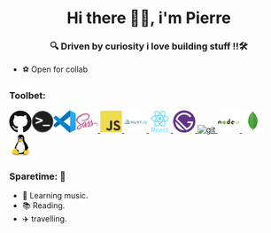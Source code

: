 <h1 align="center">Hi there 👨‍🔧, i'm Pierre</h1>
<h3 align="center">🔍 Driven by curiosity i love building stuff !!🛠️</h3>

- ⚽️ Open for collab

### Toolbet:
<p align="left"> 
  <img align="left" alt="GitHub" width="40px" src="https://raw.githubusercontent.com/github/explore/78df643247d429f6cc873026c0622819ad797942/topics/github/github.png" />
 <a href="https://sass-lang.com" target="_blank"> <img src="https://raw.githubusercontent.com/devicons/devicon/master/icons/sass/sass-original.svg" alt="sass" width="40" height="40"/> </a>
  <a href="https://developer.mozilla.org/en-US/docs/Web/JavaScript" target="_blank"> <img src="https://raw.githubusercontent.com/devicons/devicon/master/icons/javascript/javascript-original.svg" alt="javascript" width="40" height="40"/> </a> 
 <a href="https://nuxtjs.org/" target="_blank"> <img src="https://github.com/devicons/devicon/blob/master/icons/nuxtjs/nuxtjs-original-wordmark.svg" alt="react" width="40" height="40"/> </a> 
 <a href="https://reactjs.org/" target="_blank"> <img src="https://raw.githubusercontent.com/devicons/devicon/master/icons/react/react-original-wordmark.svg" alt="react" width="40" height="40"/> </a> <a href="https://redux.js.org" target="_blank">
   <a href="https://www.gatsbyjs.com/" target="_blank"> <img src="https://github.com/devicons/devicon/blob/master/icons/gatsby/gatsby-original.svg" alt="gatsbyjs" width="40" height="40"/> </a> 
  <a href="https://git-scm.com/" target="_blank"> <img src="https://www.vectorlogo.zone/logos/git-scm/git-scm-icon.svg" alt="git" width="40" height="40"/> </a>  
  <img align="left" alt="Terminal" width="40px" src="https://raw.githubusercontent.com/github/explore/80688e429a7d4ef2fca1e82350fe8e3517d3494d/topics/terminal/terminal.png" /> 
 <img align="left" alt="Visual Studio Code" width="40px" src="https://raw.githubusercontent.com/github/explore/80688e429a7d4ef2fca1e82350fe8e3517d3494d/topics/visual-studio-code/visual-studio-code.png" />
   <a href="https://nodejs.org" target="_blank"> <img src="https://raw.githubusercontent.com/devicons/devicon/master/icons/nodejs/nodejs-original-wordmark.svg" alt="nodejs" width="40" height="40"/> </a>
   <a href="https://www.mongodb.com/" target="_blank"> <img src="https://github.com/devicons/devicon/blob/master/icons/mongodb/mongodb-original.svg" alt="mongodb" width="40" height="40"/> </a> 
  <a href="https://www.linux.org/" target="_blank"> <img src="https://github.com/devicons/devicon/blob/master/icons/linux/linux-original.svg" alt="linux" width="40" height="40"/> </a> 
 </p> 

  ### Sparetime: 🌇
- 🎸 Learning music.
- 📚 Reading.  
- ✈️ travelling.
